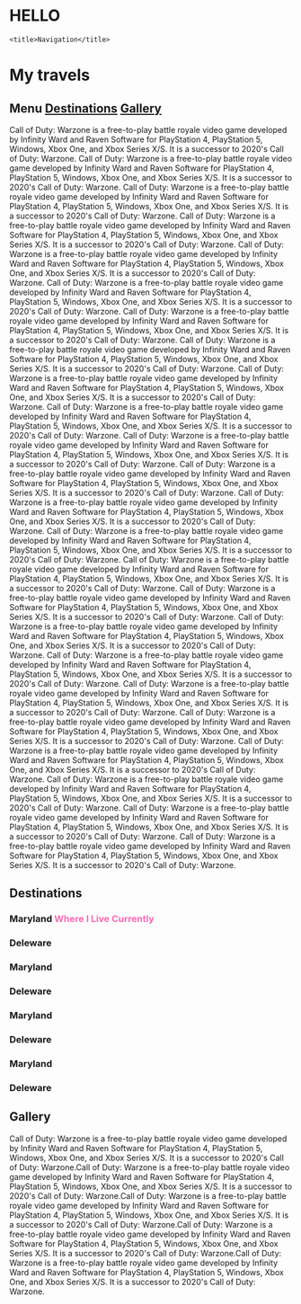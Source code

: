 # HELLO

<html>
<head>

<link href="./style.css" type="text/css" rel="stylesheet"/>

    <title>Navigation</title>
</head>
<h1>My travels</h1>
<nav>
<h2>Menu
<a href="#destinations">Destinations</a>
<a href="#Gallery">Gallery</a>
</h2>
<p>
Call of Duty: Warzone is a free-to-play battle royale video game developed by Infinity Ward and Raven Software for PlayStation 4, PlayStation 5, Windows, Xbox One, and Xbox Series X/S. It is a successor to 2020's Call of Duty: Warzone.
Call of Duty: Warzone is a free-to-play battle royale video game developed by Infinity Ward and Raven Software for PlayStation 4, PlayStation 5, Windows, Xbox One, and Xbox Series X/S. It is a successor to 2020's Call of Duty: Warzone.
Call of Duty: Warzone is a free-to-play battle royale video game developed by Infinity Ward and Raven Software for PlayStation 4, PlayStation 5, Windows, Xbox One, and Xbox Series X/S. It is a successor to 2020's Call of Duty: Warzone.
Call of Duty: Warzone is a free-to-play battle royale video game developed by Infinity Ward and Raven Software for PlayStation 4, PlayStation 5, Windows, Xbox One, and Xbox Series X/S. It is a successor to 2020's Call of Duty: Warzone.
Call of Duty: Warzone is a free-to-play battle royale video game developed by Infinity Ward and Raven Software for PlayStation 4, PlayStation 5, Windows, Xbox One, and Xbox Series X/S. It is a successor to 2020's Call of Duty: Warzone.
Call of Duty: Warzone is a free-to-play battle royale video game developed by Infinity Ward and Raven Software for PlayStation 4, PlayStation 5, Windows, Xbox One, and Xbox Series X/S. It is a successor to 2020's Call of Duty: Warzone.
Call of Duty: Warzone is a free-to-play battle royale video game developed by Infinity Ward and Raven Software for PlayStation 4, PlayStation 5, Windows, Xbox One, and Xbox Series X/S. It is a successor to 2020's Call of Duty: Warzone.
Call of Duty: Warzone is a free-to-play battle royale video game developed by Infinity Ward and Raven Software for PlayStation 4, PlayStation 5, Windows, Xbox One, and Xbox Series X/S. It is a successor to 2020's Call of Duty: Warzone.
Call of Duty: Warzone is a free-to-play battle royale video game developed by Infinity Ward and Raven Software for PlayStation 4, PlayStation 5, Windows, Xbox One, and Xbox Series X/S. It is a successor to 2020's Call of Duty: Warzone.
Call of Duty: Warzone is a free-to-play battle royale video game developed by Infinity Ward and Raven Software for PlayStation 4, PlayStation 5, Windows, Xbox One, and Xbox Series X/S. It is a successor to 2020's Call of Duty: Warzone.
Call of Duty: Warzone is a free-to-play battle royale video game developed by Infinity Ward and Raven Software for PlayStation 4, PlayStation 5, Windows, Xbox One, and Xbox Series X/S. It is a successor to 2020's Call of Duty: Warzone.
Call of Duty: Warzone is a free-to-play battle royale video game developed by Infinity Ward and Raven Software for PlayStation 4, PlayStation 5, Windows, Xbox One, and Xbox Series X/S. It is a successor to 2020's Call of Duty: Warzone.
Call of Duty: Warzone is a free-to-play battle royale video game developed by Infinity Ward and Raven Software for PlayStation 4, PlayStation 5, Windows, Xbox One, and Xbox Series X/S. It is a successor to 2020's Call of Duty: Warzone.
Call of Duty: Warzone is a free-to-play battle royale video game developed by Infinity Ward and Raven Software for PlayStation 4, PlayStation 5, Windows, Xbox One, and Xbox Series X/S. It is a successor to 2020's Call of Duty: Warzone.
Call of Duty: Warzone is a free-to-play battle royale video game developed by Infinity Ward and Raven Software for PlayStation 4, PlayStation 5, Windows, Xbox One, and Xbox Series X/S. It is a successor to 2020's Call of Duty: Warzone.
Call of Duty: Warzone is a free-to-play battle royale video game developed by Infinity Ward and Raven Software for PlayStation 4, PlayStation 5, Windows, Xbox One, and Xbox Series X/S. It is a successor to 2020's Call of Duty: Warzone.
Call of Duty: Warzone is a free-to-play battle royale video game developed by Infinity Ward and Raven Software for PlayStation 4, PlayStation 5, Windows, Xbox One, and Xbox Series X/S. It is a successor to 2020's Call of Duty: Warzone.
Call of Duty: Warzone is a free-to-play battle royale video game developed by Infinity Ward and Raven Software for PlayStation 4, PlayStation 5, Windows, Xbox One, and Xbox Series X/S. It is a successor to 2020's Call of Duty: Warzone.
Call of Duty: Warzone is a free-to-play battle royale video game developed by Infinity Ward and Raven Software for PlayStation 4, PlayStation 5, Windows, Xbox One, and Xbox Series X/S. It is a successor to 2020's Call of Duty: Warzone.
Call of Duty: Warzone is a free-to-play battle royale video game developed by Infinity Ward and Raven Software for PlayStation 4, PlayStation 5, Windows, Xbox One, and Xbox Series X/S. It is a successor to 2020's Call of Duty: Warzone.
Call of Duty: Warzone is a free-to-play battle royale video game developed by Infinity Ward and Raven Software for PlayStation 4, PlayStation 5, Windows, Xbox One, and Xbox Series X/S. It is a successor to 2020's Call of Duty: Warzone.
Call of Duty: Warzone is a free-to-play battle royale video game developed by Infinity Ward and Raven Software for PlayStation 4, PlayStation 5, Windows, Xbox One, and Xbox Series X/S. It is a successor to 2020's Call of Duty: Warzone.
Call of Duty: Warzone is a free-to-play battle royale video game developed by Infinity Ward and Raven Software for PlayStation 4, PlayStation 5, Windows, Xbox One, and Xbox Series X/S. It is a successor to 2020's Call of Duty: Warzone.
Call of Duty: Warzone is a free-to-play battle royale video game developed by Infinity Ward and Raven Software for PlayStation 4, PlayStation 5, Windows, Xbox One, and Xbox Series X/S. It is a successor to 2020's Call of Duty: Warzone.
</p>
</nav>
<div id="destinations">
<h2>Destinations</h2>
<h3> Maryland <span style= "color: hotpink"> Where I Live Currently </span></h3>
<h3>Deleware</h3>
<h3> Maryland</h3>
<h3>Deleware</h3>
<h3> Maryland</h3>
<h3>Deleware</h3>
<h3> Maryland</h3>
<h3>Deleware</h3>
</div>
<div id= "Gallery"></div>
<h2>Gallery</h2>
Call of Duty: Warzone is a free-to-play battle royale video game developed by Infinity Ward and Raven Software for PlayStation 4, PlayStation 5, Windows, Xbox One, and Xbox Series X/S. It is a successor to 2020's Call of Duty: Warzone.Call of Duty: Warzone is a free-to-play battle royale video game developed by Infinity Ward and Raven Software for PlayStation 4, PlayStation 5, Windows, Xbox One, and Xbox Series X/S. It is a successor to 2020's Call of Duty: Warzone.Call of Duty: Warzone is a free-to-play battle royale video game developed by Infinity Ward and Raven Software for PlayStation 4, PlayStation 5, Windows, Xbox One, and Xbox Series X/S. It is a successor to 2020's Call of Duty: Warzone.Call of Duty: Warzone is a free-to-play battle royale video game developed by Infinity Ward and Raven Software for PlayStation 4, PlayStation 5, Windows, Xbox One, and Xbox Series X/S. It is a successor to 2020's Call of Duty: Warzone.Call of Duty: Warzone is a free-to-play battle royale video game developed by Infinity Ward and Raven Software for PlayStation 4, PlayStation 5, Windows, Xbox One, and Xbox Series X/S. It is a successor to 2020's Call of Duty: Warzone.
</html>
